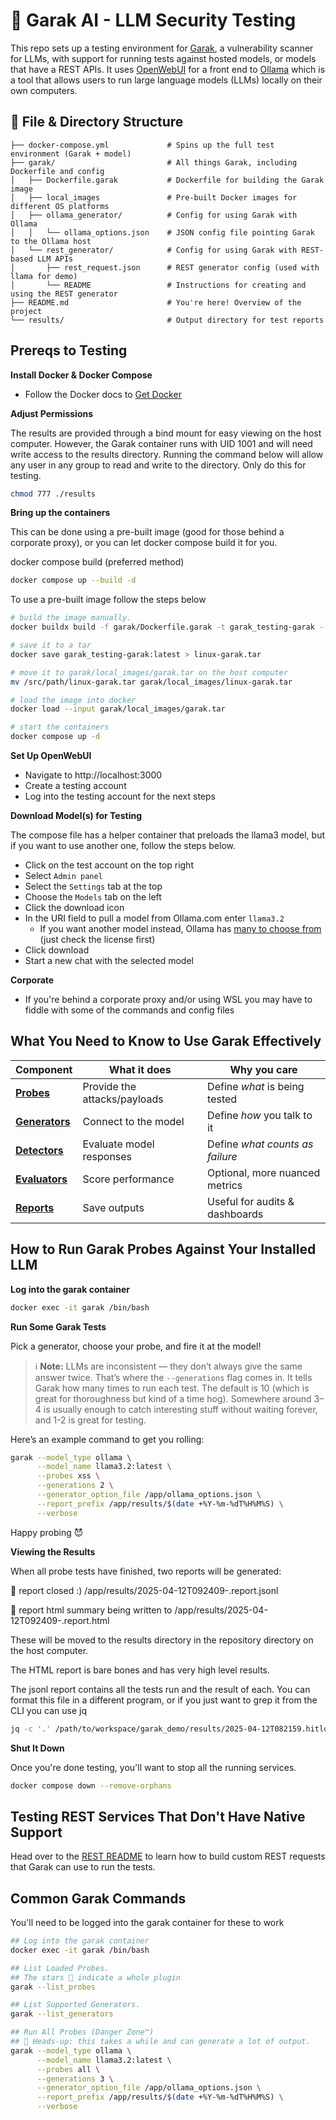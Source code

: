# 🧪 Garak AI - LLM Security Testing

This repo sets up a testing environment for [Garak](https://github.com/NVIDIA/garak), a vulnerability scanner for LLMs, with support for running tests against hosted models, or models that have a REST APIs.
It uses [OpenWebUI](https://github.com/open-webui/open-webui) for a front end to [Ollama](https://ollama.com) which is a tool that allows users to run large language models (LLMs) locally on their own computers.


## 🚀 File & Directory Structure

```text
├── docker-compose.yml             # Spins up the full test environment (Garak + model)
├── garak/                         # All things Garak, including Dockerfile and config
│   ├── Dockerfile.garak           # Dockerfile for building the Garak image
│   ├── local_images               # Pre-built Docker images for different OS platforms
│   ├── ollama_generator/          # Config for using Garak with Ollama
│   │   └── ollama_options.json    # JSON config file pointing Garak to the Ollama host
│   └── rest_generator/            # Config for using Garak with REST-based LLM APIs
│       ├── rest_request.json      # REST generator config (used with llama for demo)
│       └── README                 # Instructions for creating and using the REST generator
├── README.md                      # You're here! Overview of the project
└── results/                       # Output directory for test reports
```

## Prereqs to Testing

**Install Docker & Docker Compose**
- Follow the Docker docs to [Get Docker](https://docs.docker.com/get-started/get-docker/)

**Adjust Permissions**

The results are provided through a bind mount for easy viewing on the host computer. However, the Garak container runs with UID 1001 and will need write access to the results directory. Running the command below will allow any user in any group to read and write to the directory. Only do this for testing.

```sh
chmod 777 ./results
```

**Bring up the containers**

This can be done using a pre-built image (good for those behind a corporate proxy), or you can let docker compose build it for you.

docker compose build (preferred method)
```sh
docker compose up --build -d

```
To use a pre-built image follow the steps below

```sh
# build the image manually.
docker buildx build -f garak/Dockerfile.garak -t garak_testing-garak --load .

# save it to a tar
docker save garak_testing-garak:latest > linux-garak.tar 

# move it to garak/local_images/garak.tar on the host computer
mv /src/path/linux-garak.tar garak/local_images/linux-garak.tar 

# load the image into docker
docker load --input garak/local_images/garak.tar

# start the containers
docker compose up -d

```

**Set Up OpenWebUI**
- Navigate to http://localhost:3000
- Create a testing account
- Log into the testing account for the next steps

**Download Model(s) for Testing**

The compose file has a helper container that preloads the llama3 model, but if you want to use another one, follow the steps below.
- Click on the test account on the top right
- Select `Admin panel`
- Select the `Settings` tab at the top
- Choose the `Models` tab on the left
- Click the download icon
- In the URI field to pull a model from Ollama.com enter `llama3.2`
  - If you want another model instead, Ollama has [many to choose from](https://ollama.com/library) (just check the license first)
- Click download
- Start a new chat with the selected model

**Corporate**
- If you're behind a corporate proxy and/or using WSL you may have to fiddle with some of the commands and config files

## What You Need to Know to Use Garak Effectively

| **Component** | **What it does**                         | **Why you care**                         |
|---------------|------------------------------------------|------------------------------------------|
| **[Probes](https://github.com/NVIDIA/garak/tree/main/garak/probes)**    | Provide the attacks/payloads             | Define _what_ is being tested            |
| **[Generators](https://github.com/NVIDIA/garak/tree/main/garak/generators)**| Connect to the model                     | Define _how_ you talk to it              |
| **[Detectors](https://docs.garak.ai/garak/garak-components/understanding-detectors)** | Evaluate model responses                 | Define _what counts as failure_          |
| **[Evaluators](https://docs.garak.ai/garak/garak-components/scan-evaluation)**| Score performance                        | Optional, more nuanced metrics           |
| **[Reports](https://reference.garak.ai/en/latest/report.html)**   | Save outputs                             | Useful for audits & dashboards           |

## How to Run Garak Probes Against Your Installed LLM

**Log into the garak container**

```sh
docker exec -it garak /bin/bash
```
**Run Some Garak Tests**

Pick a generator, choose your probe, and fire it at the model!

> ℹ️ **Note:** LLMs are inconsistent — they don’t always give the same answer twice. That’s where the `--generations` flag comes in. It tells Garak how many times to run each test. The default is 10 (which is great for thoroughness but kind of a time hog). Somewhere around 3–4 is usually enough to catch interesting stuff without waiting forever, and 1-2 is great for testing.

Here’s an example command to get you rolling:
```sh
garak --model_type ollama \
      --model_name llama3.2:latest \
      --probes xss \
      --generations 2 \
      --generator_option_file /app/ollama_options.json \
      --report_prefix /app/results/$(date +%Y-%m-%dT%H%M%S) \
      --verbose
```
Happy probing 😈


**Viewing the Results**

When all probe tests have finished, two reports will be generated:

📜 report closed :) /app/results/2025-04-12T092409-.report.jsonl

📜 report html summary being written to /app/results/2025-04-12T092409-.report.html

These will be moved to the results directory in the repository directory on the host computer.

The HTML report is bare bones and has very high level results.

The jsonl report contains all the tests run and the result of each. You can format this file in a different program, or if you just want to grep it from the CLI you can use jq

```sh
jq -c '.' /path/to/workspace/garak_demo/results/2025-04-12T082159.hitlog.jsonl | jq
```

**Shut It Down**

Once you're done testing, you'll want to stop all the running services.

```sh
docker compose down --remove-orphans
```

## Testing REST Services That Don't Have Native Support

Head over to the [REST README](./garak/rest_generator/README) to learn how to build custom REST requests that Garak can use to run the tests.

## Common Garak Commands

You'll need to be logged into the garak container for these to work

```sh
## Log into the garak container
docker exec -it garak /bin/bash

## List Loaded Probes.
## The stars 🌟 indicate a whole plugin
garak --list_probes

## List Supported Generators.
garak --list_generators

## Run All Probes (Danger Zone™)
## 🛑 Heads-up: this takes a while and can generate a lot of output.
garak --model_type ollama \
      --model_name llama3.2:latest \
      --probes all \
      --generations 3 \
      --generator_option_file /app/ollama_options.json \
      --report_prefix /app/results/$(date +%Y-%m-%dT%H%M%S) \
      --verbose
```
